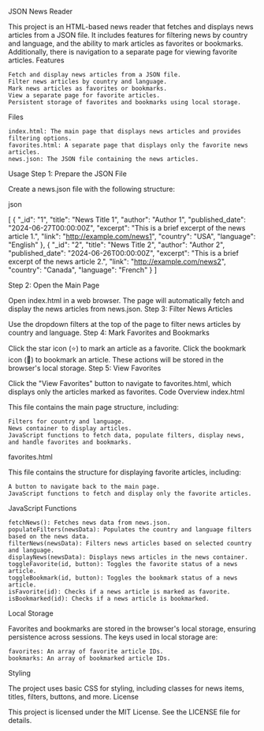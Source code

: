 JSON News Reader

This project is an HTML-based news reader that fetches and displays news articles from a JSON file. It includes features for filtering news by country and language, and the ability to mark articles as favorites or bookmarks. Additionally, there is navigation to a separate page for viewing favorite articles.
Features

    Fetch and display news articles from a JSON file.
    Filter news articles by country and language.
    Mark news articles as favorites or bookmarks.
    View a separate page for favorite articles.
    Persistent storage of favorites and bookmarks using local storage.

Files

    index.html: The main page that displays news articles and provides filtering options.
    favorites.html: A separate page that displays only the favorite news articles.
    news.json: The JSON file containing the news articles.

Usage
Step 1: Prepare the JSON File

Create a news.json file with the following structure:

json

[
    {
        "_id": "1",
        "title": "News Title 1",
        "author": "Author 1",
        "published_date": "2024-06-27T00:00:00Z",
        "excerpt": "This is a brief excerpt of the news article 1.",
        "link": "http://example.com/news1",
        "country": "USA",
        "language": "English"
    },
    {
        "_id": "2",
        "title": "News Title 2",
        "author": "Author 2",
        "published_date": "2024-06-26T00:00:00Z",
        "excerpt": "This is a brief excerpt of the news article 2.",
        "link": "http://example.com/news2",
        "country": "Canada",
        "language": "French"
    }
]

Step 2: Open the Main Page

Open index.html in a web browser. The page will automatically fetch and display the news articles from news.json.
Step 3: Filter News Articles

Use the dropdown filters at the top of the page to filter news articles by country and language.
Step 4: Mark Favorites and Bookmarks

Click the star icon (⭐) to mark an article as a favorite. Click the bookmark icon (🔖) to bookmark an article. These actions will be stored in the browser's local storage.
Step 5: View Favorites

Click the "View Favorites" button to navigate to favorites.html, which displays only the articles marked as favorites.
Code Overview
index.html

This file contains the main page structure, including:

    Filters for country and language.
    News container to display articles.
    JavaScript functions to fetch data, populate filters, display news, and handle favorites and bookmarks.

favorites.html

This file contains the structure for displaying favorite articles, including:

    A button to navigate back to the main page.
    JavaScript functions to fetch and display only the favorite articles.

JavaScript Functions

    fetchNews(): Fetches news data from news.json.
    populateFilters(newsData): Populates the country and language filters based on the news data.
    filterNews(newsData): Filters news articles based on selected country and language.
    displayNews(newsData): Displays news articles in the news container.
    toggleFavorite(id, button): Toggles the favorite status of a news article.
    toggleBookmark(id, button): Toggles the bookmark status of a news article.
    isFavorite(id): Checks if a news article is marked as favorite.
    isBookmarked(id): Checks if a news article is bookmarked.

Local Storage

Favorites and bookmarks are stored in the browser's local storage, ensuring persistence across sessions. The keys used in local storage are:

    favorites: An array of favorite article IDs.
    bookmarks: An array of bookmarked article IDs.

Styling

The project uses basic CSS for styling, including classes for news items, titles, filters, buttons, and more.
License

This project is licensed under the MIT License. See the LICENSE file for details.
